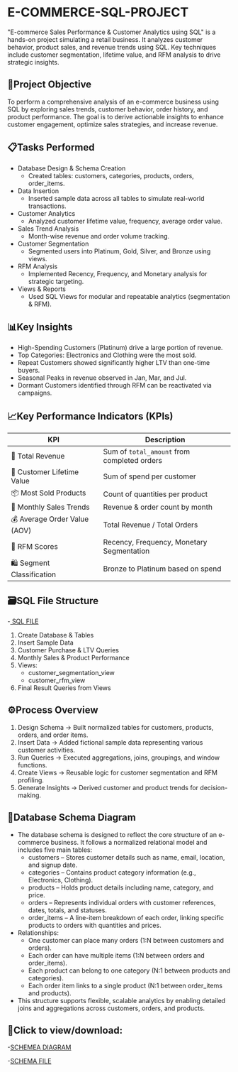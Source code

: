 # E-COMMERCE-SQL-PROJECT
"E-commerce Sales Performance &amp; Customer Analytics using SQL" is a hands-on project simulating a retail business. It analyzes customer behavior, product sales, 
and revenue trends using SQL. Key techniques include customer segmentation, lifetime value, and RFM analysis to drive strategic insights.

## 📌Project Objective
To perform a comprehensive analysis of an e-commerce business using SQL by exploring sales trends, customer behavior, order history, and product performance. 
The goal is to derive actionable insights to enhance customer engagement, optimize sales strategies, and increase revenue.

## 📋Tasks Performed
- Database Design & Schema Creation
   * Created tables: customers, categories, products, orders, order_items.
- Data Insertion
   * Inserted sample data across all tables to simulate real-world transactions.
- Customer Analytics
   * Analyzed customer lifetime value, frequency, average order value.
- Sales Trend Analysis
   * Month-wise revenue and order volume tracking.
- Customer Segmentation
   * Segmented users into Platinum, Gold, Silver, and Bronze using views.
- RFM Analysis
   * Implemented Recency, Frequency, and Monetary analysis for strategic targeting.
- Views & Reports
   * Used SQL Views for modular and repeatable analytics (segmentation & RFM).

## 📊Key Insights
- High-Spending Customers (Platinum) drive a large portion of revenue.
- Top Categories: Electronics and Clothing were the most sold.
- Repeat Customers showed significantly higher LTV than one-time buyers.
- Seasonal Peaks in revenue observed in Jan, Mar, and Jul.
- Dormant Customers identified through RFM can be reactivated via campaigns.

## 📈Key Performance Indicators (KPIs)

| KPI                              | Description                                      |
|----------------------------------|--------------------------------------------------|
| 🧾 Total Revenue                 | Sum of `total_amount` from completed orders     |
| 🧍 Customer Lifetime Value       | Sum of spend per customer                       |
| 📦 Most Sold Products            | Count of quantities per product                 |
| 📅 Monthly Sales Trends          | Revenue & order count by month                  |
| 💰 Average Order Value (AOV)     | Total Revenue / Total Orders                    |
| 🔁 RFM Scores                    | Recency, Frequency, Monetary Segmentation       |
| 🛍️ Segment Classification        | Bronze to Platinum based on spend               |


## 🗃️SQL File Structure
-<a href="https://github.com/SathishRamachandran1975/E-COMMERCE-SQL-PROJECT/blob/main/E-commerce%20SQL-Project.sql"> SQL FILE</a>
1. Create Database & Tables
2. Insert Sample Data
3. Customer Purchase & LTV Queries
4. Monthly Sales & Product Performance
5. Views:
   - customer_segmentation_view
   - customer_rfm_view
6. Final Result Queries from Views

## ⚙️Process Overview
1. Design Schema → Built normalized tables for customers, products, orders, and order items.
2. Insert Data → Added fictional sample data representing various customer activities.
3. Run Queries → Executed aggregations, joins, groupings, and window functions.
4. Create Views → Reusable logic for customer segmentation and RFM profiling.
5. Generate Insights → Derived customer and product trends for decision-making.

## 🧬Database Schema Diagram
  - The database schema is designed to reflect the core structure of an e-commerce business. It follows a normalized relational model and includes five main tables:
      * customers – Stores customer details such as name, email, location, and signup date.
      * categories – Contains product category information (e.g., Electronics, Clothing).
      * products – Holds product details including name, category, and price.
      * orders – Represents individual orders with customer references, dates, totals, and statuses.
      * order_items – A line-item breakdown of each order, linking specific products to orders with quantities and prices.
  - Relationships:
      * One customer can place many orders (1:N between customers and orders).
      * Each order can have multiple items (1:N between orders and order_items).
      * Each product can belong to one category (N:1 between products and categories).
      * Each order item links to a single product (N:1 between order_items and products).
  - This structure supports flexible, scalable analytics by enabling detailed joins and aggregations across customers, orders, and products.


## 📌Click to view/download:
-<a href ="https://github.com/SathishRamachandran1975/E-COMMERCE-SQL-PROJECT/blob/main/Scheme%20Diagram.jpg">SCHEMEA DIAGRAM</a>

-<a href ="https://github.com/SathishRamachandran1975/E-COMMERCE-SQL-PROJECT/blob/main/E-commerce%20schema%20Diagram.pdf">SCHEMA FILE</a>
